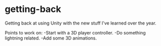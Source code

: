 # getting-back
Getting back at using Unity with the new stuff I've learned over the year.

Points to work on:
  -Start with a 3D player controller.
  -Do something lightning related.
  -Add some 3D animations.
